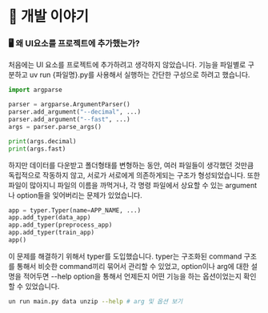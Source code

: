 # 📖 개발 이야기

### 🖥️ 왜 UI요소를 프로젝트에 추가했는가?

처음에는 UI 요소를 프로젝트에 추가하려고 생각하지 않았습니다. 기능을 파일별로 구분하고 uv run {파일명}.py를 사용해서 실행하는 간단한 구성으로 하려고 했습니다.

```python
import argparse

parser = argparse.ArgumentParser()
parser.add_argument("--decimal", ...)
parser.add_argument("--fast", ...)
args = parser.parse_args()

print(args.decimal)
print(args.fast)
```

하지만 데이터를 다운받고 폴더형태를 변형하는 동안, 여러 파일들이 생각했던 것만큼 독립적으로 작동하지 않고, 서로가 서로에게 의존하게되는 구조가 형성되었습니다. 또한 파일이 많아지니 파일의 이름을 까먹거나, 각 명령 파일에서 상요할 수 있는 argument나 option들을 잊어버리는 문제가 있었습니다.

```python
app = typer.Typer(name=APP_NAME, ...)
app.add_typer(data_app)
app.add_typer(preprocess_app)
app.add_typer(train_app)
app()
```

이 문제를 해결하기 위해서 typer를 도입했습니다. typer는 구조화된 command 구조를 통해서 비슷한 command끼리 묶어서 관리할 수 있었고, option이나 arg에 대한 설명을 적어두면 --help option을 통해서 언제든지 어떤 기능을 하는 옵션이었는지 확인할 수 있었습니다.

```bash
un run main.py data unzip --help # arg 및 옵션 보기
```
